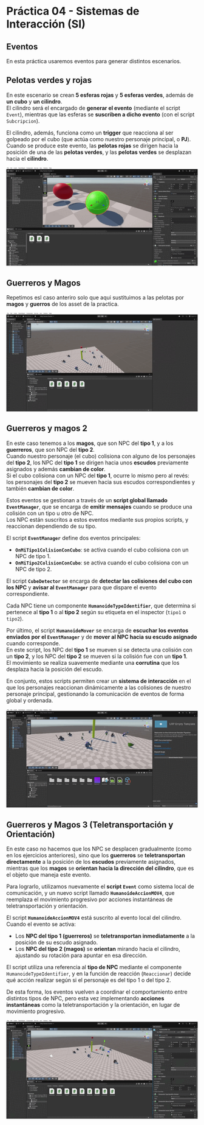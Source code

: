 # Práctica 04 - Sistemas de Interacción (SI)

## Eventos
En esta práctica usaremos eventos para generar distintos escenarios.

## Pelotas verdes y rojas
En este escenario se crean **5 esferas rojas** y **5 esferas verdes**, además de **un cubo** y **un cilindro**.  
El cilindro será el encargado de **generar el evento** (mediante el script `Event`), mientras que las esferas se **suscriben a dicho evento** (con el script `Subcripcion`).

El cilindro, además, funciona como un **trigger** que reacciona al ser golpeado por el cubo (que actúa como nuestro personaje principal, o **PJ**).  
Cuando se produce este evento, las **pelotas rojas** se dirigen hacia la posición de una de las **pelotas verdes**, y las **pelotas verdes** se desplazan hacia el **cilindro**.

![gif1](./videos_escenarios/Practica4-ejer1.gif)

## Guerreros y Magos 
  Repetimos esl caso anteriro solo que aqui sustituimos a las pelotas por **magos** y **guerros** de los asset de la practica.

  ![gif2](./videos_escenarios/Practica4-ejer2.gif)

## Guerreros y magos 2

En este caso tenemos a los **magos**, que son NPC del **tipo 1**, y a los **guerreros**, que son NPC del **tipo 2**.  
Cuando nuestro personaje (el cubo) colisiona con alguno de los personajes del **tipo 2**, los NPC del **tipo 1** se dirigen hacia unos **escudos** previamente asignados y además **cambian de color**.  
Si el cubo colisiona con un NPC del **tipo 1**, ocurre lo mismo pero al revés: los personajes del **tipo 2** se mueven hacia sus escudos correspondientes y también **cambian de color**.

Estos eventos se gestionan a través de un **script global llamado `EventManager`**, que se encarga de **emitir mensajes** cuando se produce una colisión con un tipo u otro de NPC.  
Los NPC están suscritos a estos eventos mediante sus propios scripts, y reaccionan dependiendo de su tipo.

El script **`EventManager`** define dos eventos principales:

- **`OnMiTipo1ColisionConCubo`**: se activa cuando el cubo colisiona con un NPC de tipo 1.  
- **`OnMiTipo2ColisionConCubo`**: se activa cuando el cubo colisiona con un NPC de tipo 2.  

El script **`CubeDetector`** se encarga de **detectar las colisiones del cubo con los NPC** y **avisar al `EventManager`** para que dispare el evento correspondiente.

Cada NPC tiene un componente **`HumanoideTypeIdentifier`**, que determina si pertenece al **tipo 1** o al **tipo 2** según su etiqueta en el inspector (`tipo1` o `tipo2`).

Por último, el script **`HumanoideMover`** se encarga de **escuchar los eventos enviados por el `EventManager`** y de **mover al NPC hacia su escudo asignado** cuando corresponde.  
En este script, los NPC del **tipo 1** se mueven si se detecta una colisión con un **tipo 2**, y los NPC del **tipo 2** se mueven si la colisión fue con un **tipo 1**.  
El movimiento se realiza suavemente mediante una **corrutina** que los desplaza hacia la posición del escudo.

En conjunto, estos scripts permiten crear un **sistema de interacción** en el que los personajes reaccionan dinámicamente a las colisiones de nuestro personaje principal, gestionando la comunicación de eventos de forma global y ordenada.

![gif3](./videos_escenarios/Practica4-ejer3.gif)

## Guerreros y Magos 3 (Teletransportación y Orientación)

En este caso no hacemos que los NPC se desplacen gradualmente (como en los ejercicios anteriores), sino que los **guerreros** se **teletransportan directamente** a la posición de los **escudos** previamente asignados, mientras que los **magos** se **orientan hacia la dirección del cilindro**, que es el objeto que maneja este evento.

Para lograrlo, utilizamos nuevamente el **script `Event`** como sistema local de comunicación, y un nuevo script llamado **`HumanoideAccionMOV4`**, que reemplaza el movimiento progresivo por acciones instantáneas de teletransportación y orientación.

El script **`HumanoideAccionMOV4`** está suscrito al evento local del cilindro.  
Cuando el evento se activa:

- Los **NPC del tipo 1 (guerreros)** se **teletransportan inmediatamente** a la posición de su escudo asignado.  
- Los **NPC del tipo 2 (magos)** se **orientan** mirando hacia el cilindro, ajustando su rotación para apuntar en esa dirección.

El script utiliza una referencia al **tipo de NPC** mediante el componente `HumanoideTypeIdentifier`, y en la función de reacción (`Reaccionar`) decide qué acción realizar según si el personaje es del tipo 1 o del tipo 2.

De esta forma, los eventos vuelven a coordinar el comportamiento entre distintos tipos de NPC, pero esta vez implementando **acciones instantáneas** como la teletransportación y la orientación, en lugar de movimiento progresivo.

![gif4](./videos%20escenarios/Practica4-ejer4.gif)



